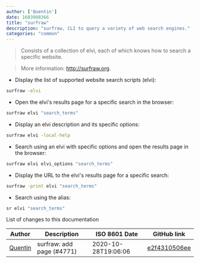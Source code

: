 ```yaml
---
author: ['Quentin']
date: 1603908366
title: "surfraw"
description: "surfraw, CLI to query a variety of web search engines."
categories: "common"
---
```

> Consists of a collection of elvi, each of which knows how to search a specific website.

> More information: <http://surfraw.org>.

- Display the list of supported website search scripts (elvi):

```bash
surfraw -elvi
```

- Open the elvi's results page for a specific search in the browser:

```bash
surfraw elvi "search_terms"
```

- Display an elvi description and its specific options:

```bash
surfraw elvi -local-help
```

- Search using an elvi with specific options and open the results page in the browser:

```bash
surfraw elvi elvi_options "search_terms"
```

- Display the URL to the elvi's results page for a specific search:

```bash
surfraw -print elvi "search_terms"
```

- Search using the alias:

```bash
sr elvi "search_terms"
```
List of changes to this documentation


Author | Description | ISO 8601 Date | GitHub link
------|-----|-----|-----
[Quentin](mailto:quentin.bettoum@mailo.com) | surfraw: add page (#4771) | 2020-10-28T19:06:06 | [e2f4310506ee](https://github.com/tldr-pages/tldr/commit/e2f4310506ee1143b9b4e409e7528481d3ce8837)

